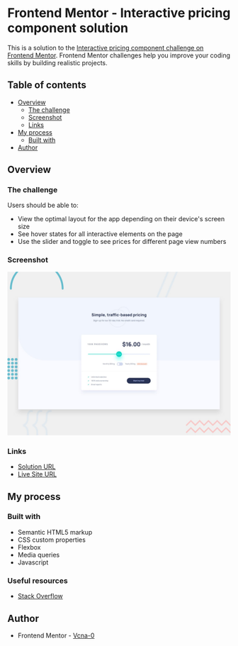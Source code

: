 # Frontend Mentor - Interactive pricing component solution

This is a solution to the [Interactive pricing component challenge on Frontend Mentor](https://www.frontendmentor.io/challenges/interactive-pricing-component-t0m8PIyY8). Frontend Mentor challenges help you improve your coding skills by building realistic projects. 

## Table of contents

- [Overview](#overview)
  - [The challenge](#the-challenge)
  - [Screenshot](#screenshot)
  - [Links](#links)
- [My process](#my-process)
  - [Built with](#built-with)
- [Author](#author)

## Overview

### The challenge

Users should be able to:

- View the optimal layout for the app depending on their device's screen size
- See hover states for all interactive elements on the page
- Use the slider and toggle to see prices for different page view numbers

### Screenshot

![](design/desktop-preview.jpg)

### Links

- [Solution URL](https://www.frontendmentor.io/solutions/loopstudios-landing-page-3GfKRxX4u)
- [Live Site URL](https://vcna-0.github.io/Interactive-pricing-component/)

## My process

### Built with

- Semantic HTML5 markup
- CSS custom properties
- Flexbox
- Media queries
- Javascript

### Useful resources

- [Stack Overflow](https://stackoverflow.com/)

## Author

- Frontend Mentor - [Vcna-0](https://www.frontendmentor.io/profile/Vcna-0)
